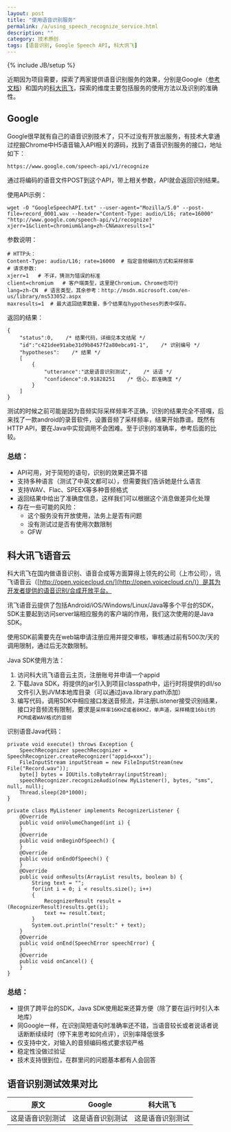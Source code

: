 ```yaml
---
layout: post
title: "使用语音识别服务"
permalink: /a/using_speech_recognize_service.html
description: ""
category: 技术原创
tags: [语音识别, Google Speech API, 科大讯飞]
---
```

{% include JB/setup %}

近期因为项目需要，探索了两家提供语音识别服务的效果，分别是Google（[参考文档](http://blog.csdn.net/dlangu0393/article/details/7214728)）和国内的[科大讯飞](http://open.voicecloud.cn/)，探索的维度主要包括服务的使用方法以及识别的准确性。

Google
-----
Google很早就有自己的语音识别技术了，只不过没有开放出服务，有技术大拿通过挖掘Chrome中H5语音输入API相关的源码，找到了语音识别服务的接口，地址如下：

    https://www.google.com/speech-api/v1/recognize

通过将编码的语音文件POST到这个API，带上相关参数，API就会返回识别结果。

使用API示例：

    wget -O "GoogleSpeechAPI.txt" --user-agent="Mozilla/5.0" --post-file=record_0001.wav --header="Content-Type: audio/L16; rate=16000" "http://www.google.com/speech-api/v1/recognize?xjerr=1&client=chromium&lang=zh-CN&maxresults=1"


参数说明：

    # HTTP头：
    Content-Type: audio/L16; rate=16000  # 指定音频编码方式和采样频率
    # 请求参数:
    xjerr=1   # 不详，猜测为错误的标准
    client=chromium   # 客户端类型，这里是Chromium，Chrome也可行
    lang=zh-CN  # 语言类型，其余参考：http://msdn.microsoft.com/en-us/library/ms533052.aspx
    maxresults=1  # 最大返回结果数量，多个结果在hypotheses列表中保存。

返回的结果：

    {
        "status":0,    /* 结果代码，详细见本文结尾 */
        "id":"c421dee91abe31d9b8457f2a80ebca91-1",    /* 识别编号 */
        "hypotheses":    /* 结果 */
        [
            {
                "utterance":"这是语音识别测试",    /* 话语 */
                "confidence":0.91828251    /* 信心，即准确度 */
            }
        ]
    }

测试的时候之前可能是因为音频实际采样频率不正确，识别的结果完全不搭嘎，后来找了一款android的录音软件，设置音频了采样频率，结果开始靠谱。既然有HTTP API，要在Java中实现调用不会困难。至于识别的准确率，参考后面的比较。

### 总结： ###

* API可用，对于简短的语句，识别的效果还算不错
* 支持多种语言（测试了中英文都可以），但需要我们告诉她是什么语言
* 支持WAV、Flac、SPEEX等多种音频格式
* 返回结果中给出了准确度信息，这样我们可以根据这个消息做差异化处理
* 存在一些可能的风险：
  * 这个服务没有开放使用，法务上是否有问题
  * 没有测试过是否有使用次数限制
  * GFW

科大讯飞语音云
-----

科大讯飞在国内做语音识别、语音合成等方面算得上领先的公司（上市公司），讯飞语音云（[http://open.voicecloud.cn/](http://open.voicecloud.cn/)）是其为开发者提供的语音识别/合成开放平台。

讯飞语音云提供了包括Android/iOS/Windows/Linux/Java等多个平台的SDK，SDK主要起到访问server端相应服务的客户端的作用，我们这次使用的是Java SDK。

使用SDK前需要先在web端申请注册应用并提交审核，审核通过前有500次/天的调用限制，通过后无次数限制。

Java SDK使用方法：

1. 访问科大讯飞语音云主页，注册账号并申请一个appid
2. 下载Java SDK，将提供的jar引入到项目classpath中，运行时将提供的dll/so文件引入到JVM本地库目录（可以通过java.library.path添加）
3. 编写代码，调用SDK中相应接口发送音频流，并注册Listener接受识别结果，接口对音频流有限制，要求是`采样率16KHZ或者8KHZ，单声道，采样精度16bit的PCM或者WAV格式的音频`

识别语音Java代码：

    private void execute() throws Exception {
        SpeechRecognizer speechRecognizer = SpeechRecognizer.createRecognizer("appid=xxx");
        FileInputStream inputStream = new FileInputStream(new File("Record.wav"));
        byte[] bytes = IOUtils.toByteArray(inputStream);
        speechRecognizer.recognizeAudio(new MyListener(), bytes, "sms", null, null);
        Thread.sleep(20*1000);
    }

    private class MyListener implements RecognizerListener {
        @Override
        public void onVolumeChanged(int i) {
        }
        @Override
        public void onBeginOfSpeech() {
        }
        @Override
        public void onEndOfSpeech() {
        }
        @Override
        public void onResults(ArrayList results, boolean b) {
            String text = "";
            for(int i = 0; i < results.size(); i++)
            {
                RecognizerResult result = (RecognizerResult)results.get(i);
                text += result.text;
            }
            System.out.println("result:" + text);
        }
        @Override
        public void onEnd(SpeechError speechError) {
        }
        @Override
        public void onCancel() {
        }
    }

### 总结： ###

* 提供了跨平台的SDK，Java SDK使用起来还算方便（除了要在运行时引入本地库）
* 同Google一样，在识别简短语句时准确率还不错，当语音较长或者说话者说话断断续续时（停下来思考如何点评），识别率降低很多
* 仅支持中文，对输入的音频编码格式要求较严格
* 稳定性没做过验证
* 技术支持很到位，在群里问的问题基本都有人会回答

语音识别测试效果对比
-----

| 原文 | Google | 科大讯飞 |
|:-----:|:-----:|:-----:|
| 这是语音识别测试 | 这是语音识别测试 | 这是语音识别测试 |
